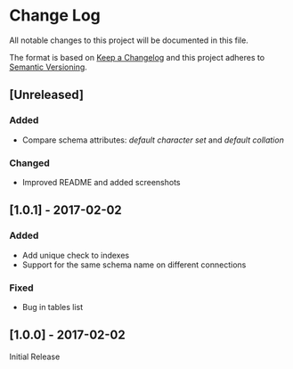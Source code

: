 # Change Log
All notable changes to this project will be documented in this file.

The format is based on [Keep a Changelog](http://keepachangelog.com/) 
and this project adheres to [Semantic Versioning](http://semver.org/).

## [Unreleased]
### Added
- Compare schema attributes: *default character set* and *default collation*
### Changed
- Improved README and added screenshots

## [1.0.1] - 2017-02-02
### Added
- Add unique check to indexes
- Support for the same schema name on different connections
### Fixed
- Bug in tables list

## [1.0.0] - 2017-02-02
Initial Release
